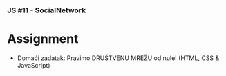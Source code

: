 ### JS #11 - SocialNetwork 

# Assignment
 - Domaći zadatak: Pravimo DRUŠTVENU MREŽU od nule! (HTML, CSS & JavaScript)
